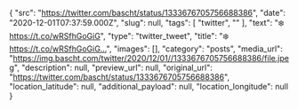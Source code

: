 {
  "src": "https://twitter.com/bascht/status/1333676705756688386",
  "date": "2020-12-01T07:37:59.000Z",
  "slug": null,
  "tags": [
    "twitter",
    ""
  ],
  "text": "❄️ https://t.co/wRSfhGoGiG",
  "type": "twitter_tweet",
  "title": "❄️ https://t.co/wRSfhGoGiG…",
  "images": [],
  "category": "posts",
  "media_url": "https://img.bascht.com/twitter/2020/12/01//1333676705756688386/file.jpeg",
  "description": null,
  "preview_url": null,
  "original_url": "https://twitter.com/bascht/status/1333676705756688386",
  "location_latitude": null,
  "additional_payload": null,
  "location_longitude": null
}